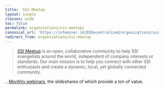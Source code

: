 ```yaml
---
title:  SSI-Meetup
layout: single
classes: wide
toc: false
permalink: organizations/ssi-meetup/
canonical_url: 'https://infominer.id/DIDecentralized/organizations/ssi-meetup/'
redirect_from: organizations/ssi-meetup
---
```



>[SSI Meetup](https://ssimeetup.org) is an open, collaborative community to help SSI evangelists around the world, independent of company interests or standards. Our main mission is to help you connect with other SSI enthusiasts and create a dynamic, local, yet globally connected community.

...[Monthly webinars](https://ssimeetup.org/blog/), the slideshares of which provide a ton of value.

